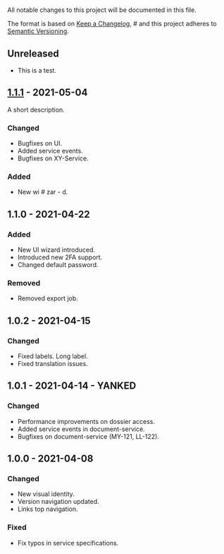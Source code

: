 # <project-name>

All notable changes to this project will be documented in this file.

The format is based on [Keep a Changelog](https://keepachangelog.com/en/1.0.0/), #
and this project adheres to [Semantic Versioning](https://semver.org/spec/v2.0.0.html).

## Unreleased
- This is a test.

## [1.1.1](https://github.com/toolarium) - 2021-05-04
A short description.

### Changed
- Bugfixes on UI.
- Added service events.
- Bugfixes on XY-Service.

### Added
- New wi # zar - d.

## 1.1.0 - 2021-04-22
### Added
- New UI wizard introduced.
- Introduced new 2FA support.
- Changed default password.

### Removed
- Removed export job.

## 1.0.2 - 2021-04-15
### Changed
 - Fixed labels.
  Long label.
 - Fixed translation issues.

## 1.0.1 - 2021-04-14 - YANKED
### Changed
- Performance improvements on dossier access.
- Added service events in document-service.
- Bugfixes on document-service (MY-121, LL-122).

## 1.0.0 - 2021-04-08
### Changed
 - New visual identity.
 - Version navigation updated.
- Links top navigation.

### Fixed
- Fix typos in service specifications.
